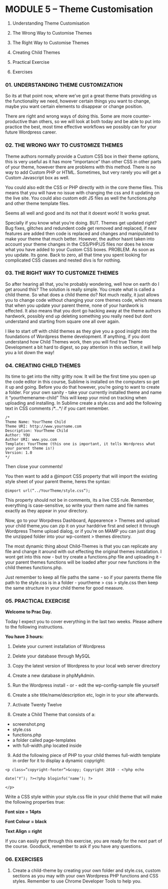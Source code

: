 # MODULE 5 – Theme Customisation

01. Understanding Theme Customisation

02. The Wrong Way to Customise Themes

03. The Right Way to Customise Themes

04. Creating Child Themes

05. Practical Exercise

06. Exercises

### 01. UNDERSTANDING THEME CUSTOMIZATION

So its at that point now, where we’ve got a great theme thats providing us the functionality we need, however certain things you want to change, maybe you want certain elements to disappear or change position.

There are right and wrong ways of doing this. Some are more counter-productive than others, so we will look at both today and be able to put into practice the best, most time effective workflows we possibly can for your future Wordpress career.

### 02. THE WRONG WAY TO CUSTOMIZE THEMES

Theme authors normally provide a Custom CSS box in their theme options, this is very useful as it has more “importance” than other CSS in other parts of your theme, however there are problems with this method. There is no way to add Custom PHP or HTML. Sometimes, but very rarely you will get a Custom Javascript box as well.

You could also edit the CSS or PHP directly with in the core theme files. This means that you will have no issue with changing the css and it updating on the live site. You could also custom edit JS files as well the functions.php and other theme template files.

Seems all well and good and its not that it doesnt work! It works great.

Specially if you know what you’re doing. BUT. Themes get updated right? Bug fixes, glitches and redundent code get removed and replaced, if new features are added then code is replaced and changes and manipulated to make your theme that much better. However, the author hasnt taken into account your theme changes in the CSS/PHP/JS files nor does he know what you have added to your Custom CSS boxes. PROBLEM. As soon as you update. Its gone. Back to zero, all that time you spent looking for complicated CSS classes and nested divs is for nothing.

### 03. THE RIGHT WAY TO CUSTOMIZE THEMES

So after hearing all that, you’re probably wondering, well how on earth do I get around this? The solution is really simple. You create what is called a child theme. So what does a child theme do? Not much really, it just allows you to change code without changing your core themes code, which means that when you update your parent theme, none of your hardwork is effected. It also means that you dont go hacking away at the theme authors hardwork, possibly end up deleting something you really need but dont understand and starting from square one all over again.

I like to start off with child themes as they give you a good insight into the foundations of Wordpress theme development. If anything, if you dont understand how Child Themes work, then you will find true Theme Development a bit hard to digest, so pay attention in this section, it will help you a lot down the way!

### 04. CREATING CHILD THEMES

Its time to get into the nitty gritty now. It will be the first time you open up the code editor in this course, Sublime is installed on the computers so get it up and going. Before you do that however, you’re going to want to create a folder. For your own sanity - take your currently installed theme and name it “yourthemename-child” This will keep your mind on tracking when uploading and installing. In Sublime create a style.css and add the following text in CSS comments /\*...\*/ if you cant remember.

```text
/*
Theme Name: YourTheme Child
Theme URI: http://www.yourname.com
Description: YourTheme Child
Author: YOU
Author URI: www.you.com
Template: YourTheme (this one is important, it tells Wordpress what your parent theme is!)
Version: 1.0
*/
```

Then close your comments!

You then want to add a @import CSS property that will import the existing style sheet of your parent theme, heres the syntax:

`@import url(“../YourTheme/style.css“);`

This property should not be in comments, its a live CSS rule. Remember, everything is case-sensitive, so write your them name and file names exactly as they appear in your directory.

Now, go to your Worpdress Dashboard, Appearence &gt; Themes and upload your child theme,you can zip it on your harddrive first and select it through Wordpress Theme upload dialog, or if you’re on MAMP you can just drag the unzipped folder into your wp-content &gt; themes directory.

The most dynamic thing about Child-Themes is that you can replicate any file and change it around with out effecting the original themes installation. I wont get into this now - but try create a functions.php file and uploading it - your parent themes functions will be loaded after your new functions in the child themes functions.php.

Just remember to keep all file paths the same - so if your parents theme file path to the style.css is in a folder - yourtheme &gt; css &gt; style.css then keep the same structure in your child theme for good measure.

### 05. PRACTICAL EXERCISE

**Welcome to Prac Day.**

Today I expect you to cover everything in the last two weeks. Please adhere to the following instructions.

**You have 3 hours:**

1. Delete your current installation of Wordpress

2. Delete your database through MySQL

3. Copy the latest version of Wordpress to your local web server directory

4. Create a new database in phpMyAdmin.

5. Run the Wordpress install - or - edit the wp-config-sample file yourself

6. Create a site title/name/description etc, login in to your site afterwards.

7. Activate Twenty Twelve

8. Create a Child Theme that consists of a:

* screenshot.png
* style.css
* functions.php
* a folder called page-templates
* with full-width.php located inside

9. Add the following piece of PHP to your child themes full-width template in order for it to display a dynamic copyright:

`<p class=”copyright-footer”>&copy; Copyright 2010 - <?php echo`

`date(‘Y’); ?><?php bloginfo(‘name’); ?>`

`</p>`

Write a CSS style within your style.css file in your child theme that will make the following properties true:

**Font size = 14pts**

**Font Colour = black**

**Text Align = right**

If you can easily get through this exercise, you are ready for the next part of the course. Goodluck, remember to ask if you have any questions.

### 06. EXERCISES

1. Create a child-theme by creating your own folder and style.css, custom sections as you may with your own Wordpress PHP functions and CSS styles. Remember to use Chrome Developer Tools to help you.

